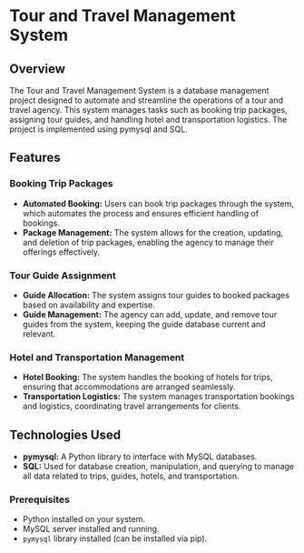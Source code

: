 # Tour and Travel Management System

## Overview
The Tour and Travel Management System is a database management project designed to automate and streamline the operations of a tour and travel agency. This system manages tasks such as booking trip packages, assigning tour guides, and handling hotel and transportation logistics. The project is implemented using pymysql and SQL.

## Features

### Booking Trip Packages
- **Automated Booking:** Users can book trip packages through the system, which automates the process and ensures efficient handling of bookings.
- **Package Management:** The system allows for the creation, updating, and deletion of trip packages, enabling the agency to manage their offerings effectively.

### Tour Guide Assignment
- **Guide Allocation:** The system assigns tour guides to booked packages based on availability and expertise.
- **Guide Management:** The agency can add, update, and remove tour guides from the system, keeping the guide database current and relevant.

### Hotel and Transportation Management
- **Hotel Booking:** The system handles the booking of hotels for trips, ensuring that accommodations are arranged seamlessly.
- **Transportation Logistics:** The system manages transportation bookings and logistics, coordinating travel arrangements for clients.

## Technologies Used
- **pymysql:** A Python library to interface with MySQL databases.
- **SQL:** Used for database creation, manipulation, and querying to manage all data related to trips, guides, hotels, and transportation.

### Prerequisites
- Python installed on your system.
- MySQL server installed and running.
- `pymysql` library installed (can be installed via pip).


